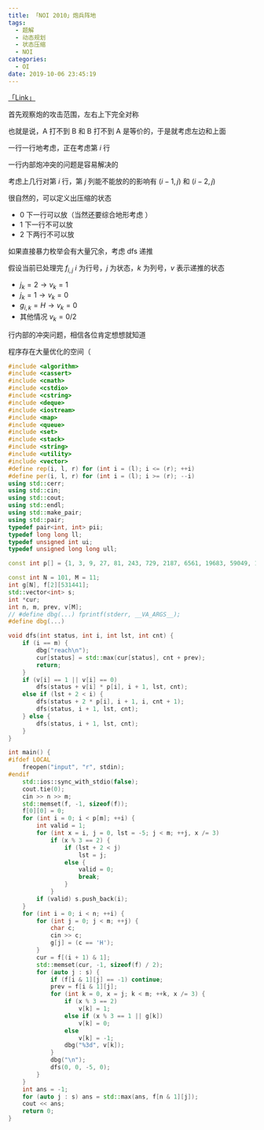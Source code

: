 ```yaml
---
title: 「NOI 2010」炮兵阵地
tags:
  - 题解
  - 动态规划
  - 状态压缩
  - NOI
categories:
  - OI
date: 2019-10-06 23:45:19
---
```


[「Link」](https://www.luogu.org/problem/P2704)

首先观察炮的攻击范围，左右上下完全对称

也就是说，A 打不到 B 和 B 打不到 A 是等价的，于是就考虑左边和上面

一行一行地考虑，正在考虑第 $i$ 行

一行内部炮冲突的问题是容易解决的

<!-- more -->

考虑上几行对第 $i$ 行，第 $j$ 列能不能放的的影响有 $(i-1,j)$ 和 $(i-2,j)$

很自然的，可以定义出压缩的状态

- $0$ 下一行可以放（当然还要综合地形考虑 ）
- $1$ 下一行不可以放
- $2$ 下两行不可以放

如果直接暴力枚举会有大量冗余，考虑 dfs 递推

假设当前已处理完 $f_{i,j}$ $i$ 为行号，$j$ 为状态，$k$ 为列号，$v$ 表示递推的状态

- $j_k=2\rightarrow v_k = 1$
- $j_k=1\rightarrow v_k = 0$ 
- $g_{i,k}=H\rightarrow v_k = 0$
- 其他情况 $v_k=0/2$

行内部的冲突问题，相信各位肯定想想就知道

程序存在大量优化的空间（

```cpp
#include <algorithm>
#include <cassert>
#include <cmath>
#include <cstdio>
#include <cstring>
#include <deque>
#include <iostream>
#include <map>
#include <queue>
#include <set>
#include <stack>
#include <string>
#include <utility>
#include <vector>
#define rep(i, l, r) for (int i = (l); i <= (r); ++i)
#define per(i, l, r) for (int i = (l); i >= (r); --i)
using std::cerr;
using std::cin;
using std::cout;
using std::endl;
using std::make_pair;
using std::pair;
typedef pair<int, int> pii;
typedef long long ll;
typedef unsigned int ui;
typedef unsigned long long ull;

const int p[] = {1, 3, 9, 27, 81, 243, 729, 2187, 6561, 19683, 59049, 177147, 531441};

const int N = 101, M = 11;
int g[N], f[2][531441];
std::vector<int> s;
int *cur;
int n, m, prev, v[M];
// #define dbg(...) fprintf(stderr, __VA_ARGS__);
#define dbg(...)

void dfs(int status, int i, int lst, int cnt) {
    if (i == m) {
        dbg("reach\n");
        cur[status] = std::max(cur[status], cnt + prev);
        return;
    }
    if (v[i] == 1 || v[i] == 0)
        dfs(status + v[i] * p[i], i + 1, lst, cnt);
    else if (lst + 2 < i) {
        dfs(status + 2 * p[i], i + 1, i, cnt + 1);
        dfs(status, i + 1, lst, cnt);
    } else {
        dfs(status, i + 1, lst, cnt);
    }
}

int main() {
#ifdef LOCAL
    freopen("input", "r", stdin);
#endif
    std::ios::sync_with_stdio(false);
    cout.tie(0);
    cin >> n >> m;
    std::memset(f, -1, sizeof(f));
    f[0][0] = 0;
    for (int i = 0; i < p[m]; ++i) {
        int valid = 1;
        for (int x = i, j = 0, lst = -5; j < m; ++j, x /= 3)
            if (x % 3 == 2) {
                if (lst + 2 < j)
                    lst = j;
                else {
                    valid = 0;
                    break;
                }
            }
        if (valid) s.push_back(i);
    }
    for (int i = 0; i < n; ++i) {
        for (int j = 0; j < m; ++j) {
            char c;
            cin >> c;
            g[j] = (c == 'H');
        }
        cur = f[(i + 1) & 1];
        std::memset(cur, -1, sizeof(f) / 2);
        for (auto j : s) {
            if (f[i & 1][j] == -1) continue;
            prev = f[i & 1][j];
            for (int k = 0, x = j; k < m; ++k, x /= 3) {
                if (x % 3 == 2)
                    v[k] = 1;
                else if (x % 3 == 1 || g[k])
                    v[k] = 0;
                else
                    v[k] = -1;
                dbg("%3d", v[k]);
            }
            dbg("\n");
            dfs(0, 0, -5, 0);
        }
    }
    int ans = -1;
    for (auto j : s) ans = std::max(ans, f[n & 1][j]);
    cout << ans;
    return 0;
}
```